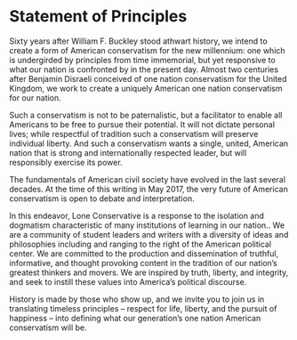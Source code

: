 # Statement of Principles

Sixty years after William F. Buckley stood athwart history, we intend to create a form of American conservatism for the new millennium: one which is undergirded by principles from time immemorial, but yet responsive to what our nation is confronted by in the present day. Almost two centuries after Benjamin Disraeli conceived of one nation conservatism for the United Kingdom, we work to create a uniquely American one nation conservatism for our nation.

Such a conservatism is not to be paternalistic, but a facilitator to enable all Americans to be free to pursue their potential. It will not dictate personal lives; while respectful of tradition such a conservatism will preserve individual liberty. And such a conservatism wants a single, united, American nation that is strong and internationally respected leader, but will responsibly exercise its power.

The fundamentals of American civil society have evolved in the last several decades. At the time of this writing in May 2017, the very future of American conservatism is open to debate and interpretation.

In this endeavor, Lone Conservative is a response to the isolation and dogmatism characteristic of many institutions of learning in our nation.. We are a community of student leaders and writers with a diversity of ideas and philosophies including and ranging to the right of the American political center. We are committed to the production and dissemination of truthful, informative, and thought provoking content in the tradition of our nation’s greatest thinkers and movers. We are inspired by truth, liberty, and integrity, and seek to instill these values into America’s political discourse.

History is made by those who show up, and we invite you to join us in translating timeless principles – respect for life, liberty, and the pursuit of happiness – into defining what our generation’s one nation American conservatism will be.

  




